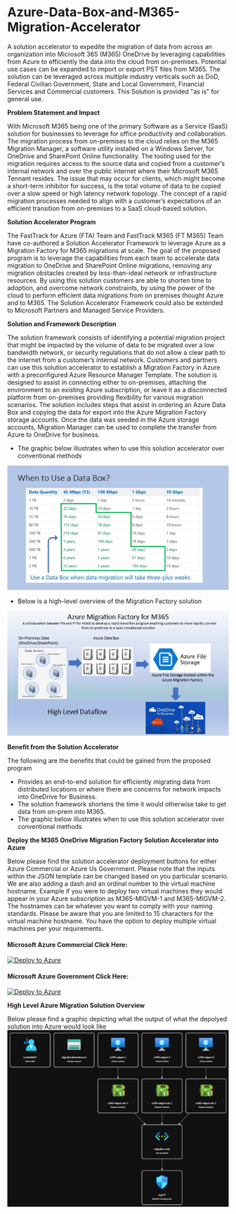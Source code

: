 # Azure-Data-Box-and-M365-Migration-Accelerator
A solution accelerator to expedite the migration of data from across an organization into Microsoft 365 (M365) OneDrive by leveraging capabilities from Azure to efficiently the data into the cloud from on-premises. Potential use cases can be expanded to import or export PST files from M365. The solution can be leveraged across multiple industry verticals such as DoD, Federal Civilian Government, State and Local Government, Financial Services and Commercial customers.  This Solution is provided "as is" for general use.

**Problem Statement and Impact**

With Microsoft M365 being one of the primary Software as a Service (SaaS) solution for businesses to leverage for office productivity and collaboration. The migration process from on-premises to the cloud relies on the M365 Migration Manager, a software utility installed on a Windows Server, for OneDrive and SharePoint Online functionality. The tooling used for the migration requires access to the source data and copied from a customer’s internal network and over the public internet where their Microsoft M365 Tennant resides. The issue that may occur for clients, which might become a short-term inhibitor for success, is the total volume of data to be copied over a slow speed or high latency network topology. The concept of a rapid migration processes needed to align with a customer’s expectations of an efficient transition from on-premises to a SaaS cloud-based solution.

**Solution Accelerator Program**

The FastTrack for Azure (FTA) Team and FastTrack M365 (FT M365) Team have co-authored a Solution Accelerator Framework to leverage Azure as a Migration Factory for M365 migrations at scale. The goal of the proposed program is to leverage the capabilities from each team to accelerate data migration to OneDrive and SharePoint Online migrations, removing any migration obstacles created by less-than-ideal network or infrastructure resources.  By using this solution customers are able to shorten time to adoption, and overcome network constraints, by using the power of the cloud to perform efficient data migrations from on premises thought Azure and to M365. The Solution Accelerator Framework could also be extended to Microsoft Partners and Managed Service Providers.

**Solution and Framework Description**

The solution framework consists of identifying a potential migration project that might be impacted by the volume of data to be migrated over a low bandwidth network, or security regulations that do not allow a clear path to the internet from a customer’s internal network. Customers and partners can use this solution accelerator to establish a Migration Factory in Azure with a preconfigured Azure Resource Manager Template. The solution is designed to assist in connecting either to on-premises, attaching the environment to an existing Azure subscription, or leave it as a disconnected platform from on-premises providing flexibility for various migration scenarios. The solution includes steps that assist in ordering an Azure Data Box and copying the data for export into the Azure Migration Factory storage accounts. Once the data was seeded in the Azure storage accounts, Migration Manager can be used to complete the transfer from Azure to OneDrive for business.

* The graphic below illustrates when to use this solution accelerator over conventional methods
 <img src="/Images/WhenToUseDataBox.png" alt="When to Use DataBox" title="When to Use DataBox">
 
* Below is a high-level overview of the Migration Factory solution
 <img src="/Images/High-level_Arch.png" alt="High-Level Architecture" title="High-Level Architecture">
 

**Benefit from the Solution Accelerator**

The following are the benefits that could be gained from the proposed program

* Provides an end-to-end solution for efficiently migrating data from distributed locations or where there are concerns for network impacts into OneDrive for Business.
* The solution framework shortens the time it would otherwise take to get data from on-prem into M365.
* The graphic below illustrates when to use this solution accelerator over conventional methods

**Deploy the M365 OneDrive Migration Factory Solution Accelerator into Azure**

Below please find the solution accelerator deployment buttons for either Azure Commercial or Azure Us Government. Please note that the inputs within the JSON template can be changed based on you particular scenario. We are also adding a dash and an ordinal number to the virtual machine hostname. Example if you were to deploy two virtual machines they would appear in your Azure subscription as M365-MIGVM-1 and M365-MIGVM-2. The hostnames can be whatever you want to comply with your naming standards. Please be aware that you are limited to 15 characters for the virtual machine hostname. You have the option to deploy multiple virtual machines per your requirements.  

#### Microsoft Azure Commercial Click Here: ####
[![Deploy to Azure](https://aka.ms/deploytoazurebutton)](https://portal.azure.com/#create/Microsoft.Template/uri/https%3A%2F%2Fraw.githubusercontent.com%2Fadelagar%2FAzure-Data-Box-and-M365-Migration-Accelerator%2Fmain%2Fazuredeploy.json)

#### Microsoft Azure Government Click Here: ####
[![Deploy to Azure](https://aka.ms/deploytoazurebutton)](https://portal.azure.us/#create/Microsoft.Template/uri/https%3A%2F%2Fraw.githubusercontent.com%2Fadelagar%2FAzure-Data-Box-and-M365-Migration-Accelerator%2Fmain%2Fazuredeploy.json) 

**High Level Azure Migration Solution Overview**

Below please find a graphic depicting what the output of what the depolyed solution into Azure would look like
<img src="/Images/AzureMigrationFactory.png" alt="High-Level Azure Migration Architecture" title="High-Level Azure Migration Architecture">

